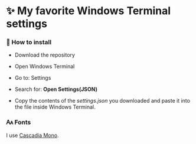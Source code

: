<h1>✨ My favorite Windows Terminal settings</h1>

<h3>📜 How to install</h3>

- Download the repository
- Open Windows Terminal
- Go to: Settings

- Search for: **Open Settings(JSON)**
- Copy the contents of the *settings.json* you downloaded and paste it into the file inside Windows Terminal.

<h3>🗛 Fonts</h3>

I use <a href="https://github.com/microsoft/cascadia-code">Cascadia Mono</a>.